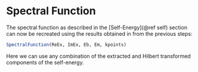 # Spectral Function 

The spectral function as described in the [Self-Energy](@ref self) section can now be recreated using the results obtained in from the previous steps:
```julia
SpectralFunction(ReEx, ImEx, Eb, Em, kpoints)
```
Here we can use any combination of the extracted and Hilbert transformed components of the self-energy.